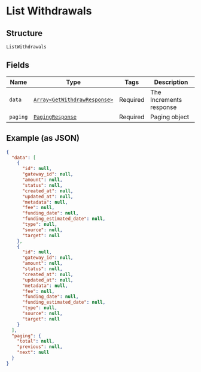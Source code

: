 
# List Withdrawals

## Structure

`ListWithdrawals`

## Fields

| Name | Type | Tags | Description |
|  --- | --- | --- | --- |
| `data` | [`Array<GetWithdrawResponse>`](../../doc/models/get-withdraw-response.md) | Required | The Increments response |
| `paging` | [`PagingResponse`](../../doc/models/paging-response.md) | Required | Paging object |

## Example (as JSON)

```json
{
  "data": [
    {
      "id": null,
      "gateway_id": null,
      "amount": null,
      "status": null,
      "created_at": null,
      "updated_at": null,
      "metadata": null,
      "fee": null,
      "funding_date": null,
      "funding_estimated_date": null,
      "type": null,
      "source": null,
      "target": null
    },
    {
      "id": null,
      "gateway_id": null,
      "amount": null,
      "status": null,
      "created_at": null,
      "updated_at": null,
      "metadata": null,
      "fee": null,
      "funding_date": null,
      "funding_estimated_date": null,
      "type": null,
      "source": null,
      "target": null
    }
  ],
  "paging": {
    "total": null,
    "previous": null,
    "next": null
  }
}
```

